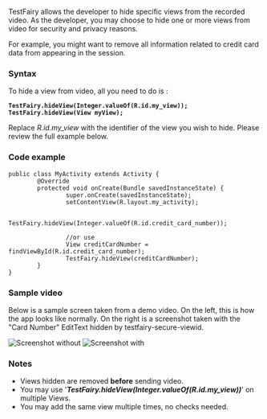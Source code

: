 
TestFairy allows the developer to hide specific views from the recorded video. As the developer, you may choose to hide one or more views from video for security and privacy reasons.

For example, you might want to remove all information related to credit card data from appearing in the session.

### Syntax

To hide a view from video, all you need to do is :

**`TestFairy.hideView(Integer.valueOf(R.id.my_view));`**
**`TestFairy.hideView(View myView);`**

Replace *R.id.my_view* with the identifier of the view you wish to hide. Please review the full example below.

### Code example
```
public class MyActivity extends Activity {
        @Override
        protected void onCreate(Bundle savedInstanceState) {
                super.onCreate(savedInstanceState);
                setContentView(R.layout.my_activity);

                TestFairy.hideView(Integer.valueOf(R.id.credit_card_number));
                
                //or use 
                View creditCardNumber = findViewById(R.id.credit_card_number);
                TestFairy.hideView(creditCardNumber);
        }
}
```

### Sample video

Below is a sample screen taken from a demo video. On the left, this is how the app looks like normally. On the right is a screenshot taken with the "Card Number" EditText hidden by testfairy-secure-viewid.

![Screenshot without][1] ![Screenshot with][2] 

### Notes

* Views hidden are removed **before** sending video.
* You may use '***TestFairy.hideView(Integer.valueOf(R.id.my_view))***' on multiple Views.
* You may add the same view multiple times, no checks needed.

[1]: https://app.testfairy.com/images/docs/advanced/secure-viewid/before.png
[2]: https://app.testfairy.com/images/docs/advanced/secure-viewid/after.png

